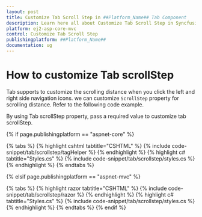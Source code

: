 ```yaml
---
layout: post
title: Customize Tab Scroll Step in ##Platform_Name## Tab Component
description: Learn here all about Customize Tab Scroll Step in Syncfusion ##Platform_Name## Tab component and more.
platform: ej2-asp-core-mvc
control: Customize Tab Scroll Step
publishingplatform: ##Platform_Name##
documentation: ug
---
```



# How to customize Tab scrollStep

Tab supports to customize the scrolling distance when you click the left and right side navigation icons. we can customize `ScrollStep` property for scrolling distance. Refer to the following code example.

By using Tab scrollStep property, pass a required value to customize tab scrollStep.

{% if page.publishingplatform == "aspnet-core" %}

{% tabs %}
{% highlight cshtml tabtitle="CSHTML" %}
{% include code-snippet/tab/scrollstep/tagHelper %}
{% endhighlight %}
{% highlight c# tabtitle="Styles.cs" %}
{% include code-snippet/tab/scrollstep/styles.cs %}
{% endhighlight %}
{% endtabs %}

{% elsif page.publishingplatform == "aspnet-mvc" %}

{% tabs %}
{% highlight razor tabtitle="CSHTML" %}
{% include code-snippet/tab/scrollstep/razor %}
{% endhighlight %}
{% highlight c# tabtitle="Styles.cs" %}
{% include code-snippet/tab/scrollstep/styles.cs %}
{% endhighlight %}
{% endtabs %}
{% endif %}

